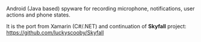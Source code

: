 Android (Java based) spyware for recording microphone, notifications, user actions and phone states.

It is the port from Xamarin (C#/.NET) and continuation of **Skyfall** project: https://github.com/luckyscooby/Skyfall
